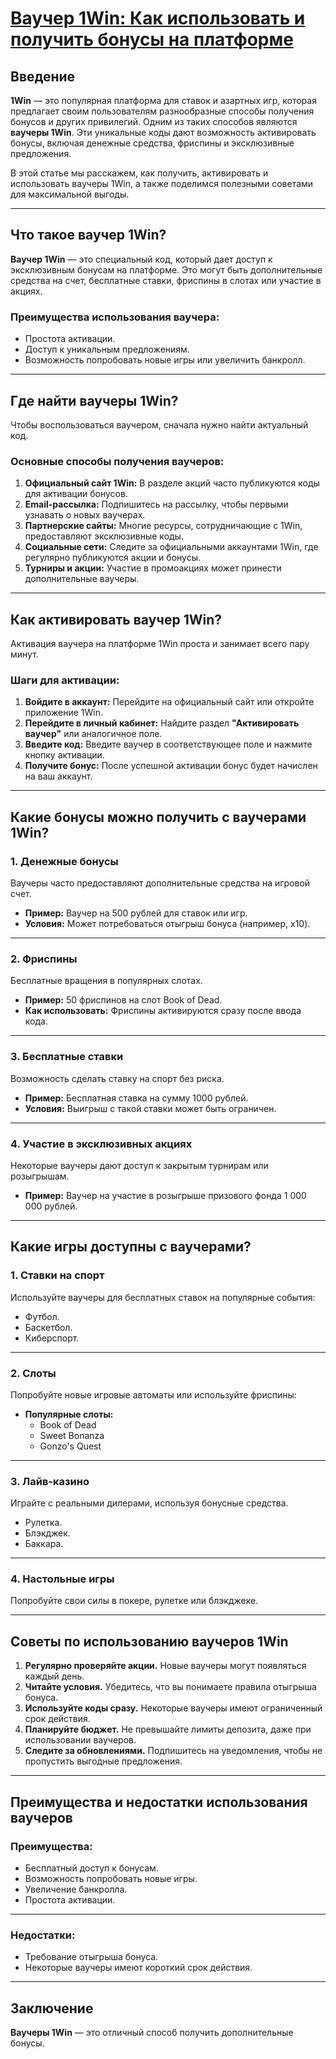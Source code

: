 # [Ваучер 1Win: Как использовать и получить бонусы на платформе](https://brandplay.link/9sD8CZLQ)

## Введение

**1Win** — это популярная платформа для ставок и азартных игр, которая предлагает своим пользователям разнообразные способы получения бонусов и других привилегий. Одним из таких способов являются **ваучеры 1Win**. Эти уникальные коды дают возможность активировать бонусы, включая денежные средства, фриспины и эксклюзивные предложения.

В этой статье мы расскажем, как получить, активировать и использовать ваучеры 1Win, а также поделимся полезными советами для максимальной выгоды.

***

## Что такое ваучер 1Win?

**Ваучер 1Win** — это специальный код, который дает доступ к эксклюзивным бонусам на платформе. Это могут быть дополнительные средства на счет, бесплатные ставки, фриспины в слотах или участие в акциях.

### Преимущества использования ваучера:

* Простота активации.
* Доступ к уникальным предложениям.
* Возможность попробовать новые игры или увеличить банкролл.

***

## Где найти ваучеры 1Win?

Чтобы воспользоваться ваучером, сначала нужно найти актуальный код.

### Основные способы получения ваучеров:

1. **Официальный сайт 1Win:**
   В разделе акций часто публикуются коды для активации бонусов.
2. **Email-рассылка:**
   Подпишитесь на рассылку, чтобы первыми узнавать о новых ваучерах.
3. **Партнерские сайты:**
   Многие ресурсы, сотрудничающие с 1Win, предоставляют эксклюзивные коды.
4. **Социальные сети:**
   Следите за официальными аккаунтами 1Win, где регулярно публикуются акции и бонусы.
5. **Турниры и акции:**
   Участие в промоакциях может принести дополнительные ваучеры.

***

## Как активировать ваучер 1Win?

Активация ваучера на платформе 1Win проста и занимает всего пару минут.

### Шаги для активации:

1. **Войдите в аккаунт:**
   Перейдите на официальный сайт или откройте приложение 1Win.
2. **Перейдите в личный кабинет:**
   Найдите раздел **"Активировать ваучер"** или аналогичное поле.
3. **Введите код:**
   Введите ваучер в соответствующее поле и нажмите кнопку активации.
4. **Получите бонус:**
   После успешной активации бонус будет начислен на ваш аккаунт.

***

## Какие бонусы можно получить с ваучерами 1Win?

### 1. Денежные бонусы

Ваучеры часто предоставляют дополнительные средства на игровой счет.

* **Пример:** Ваучер на 500 рублей для ставок или игр.
* **Условия:** Может потребоваться отыгрыш бонуса (например, x10).

***

### 2. Фриспины

Бесплатные вращения в популярных слотах.

* **Пример:** 50 фриспинов на слот Book of Dead.
* **Как использовать:** Фриспины активируются сразу после ввода кода.

***

### 3. Бесплатные ставки

Возможность сделать ставку на спорт без риска.

* **Пример:** Бесплатная ставка на сумму 1000 рублей.
* **Условия:** Выигрыш с такой ставки может быть ограничен.

***

### 4. Участие в эксклюзивных акциях

Некоторые ваучеры дают доступ к закрытым турнирам или розыгрышам.

* **Пример:** Ваучер на участие в розыгрыше призового фонда 1 000 000 рублей.

***

## Какие игры доступны с ваучерами?

### 1. Ставки на спорт

Используйте ваучеры для бесплатных ставок на популярные события:

* Футбол.
* Баскетбол.
* Киберспорт.

***

### 2. Слоты

Попробуйте новые игровые автоматы или используйте фриспины:

* **Популярные слоты:**
  * Book of Dead
  * Sweet Bonanza
  * Gonzo's Quest

***

### 3. Лайв-казино

Играйте с реальными дилерами, используя бонусные средства.

* Рулетка.
* Блэкджек.
* Баккара.

***

### 4. Настольные игры

Попробуйте свои силы в покере, рулетке или блэкджеке.

***

## Советы по использованию ваучеров 1Win

1. **Регулярно проверяйте акции.** Новые ваучеры могут появляться каждый день.
2. **Читайте условия.** Убедитесь, что вы понимаете правила отыгрыша бонуса.
3. **Используйте коды сразу.** Некоторые ваучеры имеют ограниченный срок действия.
4. **Планируйте бюджет.** Не превышайте лимиты депозита, даже при использовании ваучеров.
5. **Следите за обновлениями.** Подпишитесь на уведомления, чтобы не пропустить выгодные предложения.

***

## Преимущества и недостатки использования ваучеров

### Преимущества:

* Бесплатный доступ к бонусам.
* Возможность попробовать новые игры.
* Увеличение банкролла.
* Простота активации.

***

### Недостатки:

* Требование отыгрыша бонуса.
* Некоторые ваучеры имеют короткий срок действия.

***

## Заключение

**Ваучеры 1Win** — это отличный способ получить дополнительные бонусы.
